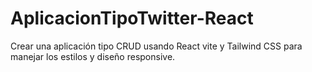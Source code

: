 # AplicacionTipoTwitter-React
Crear una aplicación tipo CRUD usando React vite y Tailwind CSS para manejar los estilos y diseño responsive.
